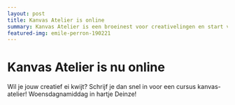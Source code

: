 ```yaml
---
layout: post
title: Kanvas Atelier is online
summary: Kanvas Atelier is een broeinest voor creativelingen en start vanaf anno 2019.
featured-img: emile-perron-190221
---
```


# Kanvas Atelier is nu online

Wil je jouw creatief ei kwijt? Schrijf je dan snel in voor een cursus kanvas-atelier!
Woensdagnamiddag in hartje Deinze!
